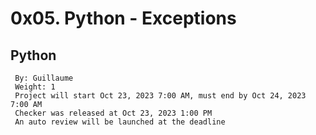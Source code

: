 # 0x05. Python - Exceptions
## Python
```
 By: Guillaume
 Weight: 1
 Project will start Oct 23, 2023 7:00 AM, must end by Oct 24, 2023 7:00 AM
 Checker was released at Oct 23, 2023 1:00 PM
 An auto review will be launched at the deadline
```
